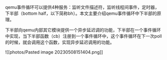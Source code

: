 qemu事件循环可以提供4种服务：监听文件描述符，监听线程间事件，定时器，下半部（bottom half，以下简称bh）。本文主要介绍qemu事件循环中下半部的原理。

下半部向qemu内部其它模块提供一个异步延迟调的功能，下半部在一个事件循环中实现，当下半部函数（cb）注册到一个事件循环中，这个事件循环在下一次poll的时候，就会调用这个函数，实现异步延迟调用的功能。

![[photos/Pasted image 20230508151404.png]]


